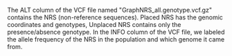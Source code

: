 The ALT column of the VCF file named "GraphNRS_all.genotype.vcf.gz" contains the NRS (non-reference sequences). Placed NRS has the genomic coordinates and genotypes, Unplaced NRS contains only the presence/absence genotype. In the INFO column of the VCF file, we labeled the allele frequency of the NRS in the population and which genome it came from.
